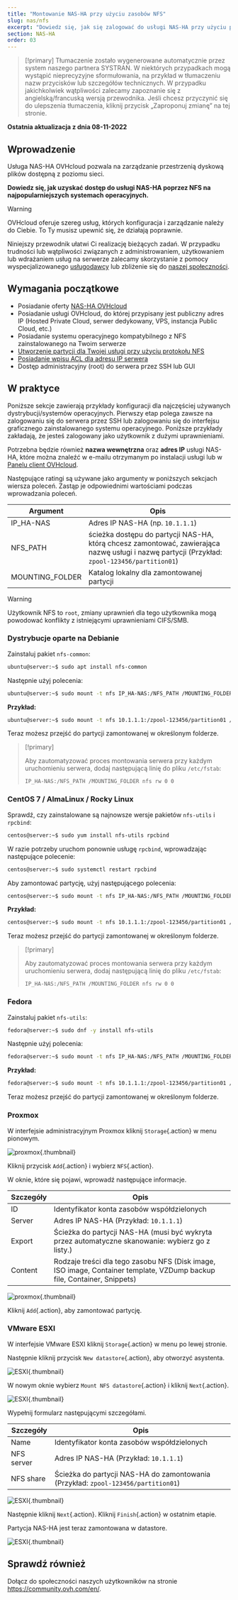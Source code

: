 ```yaml
---
title: "Montowanie NAS-HA przy użyciu zasobów NFS"
slug: nas/nfs
excerpt: "Dowiedz się, jak się zalogować do usługi NAS-HA przy użyciu protokołu NFS"
section: NAS-HA
order: 03
---
```


> [!primary]
> Tłumaczenie zostało wygenerowane automatycznie przez system naszego partnera SYSTRAN. W niektórych przypadkach mogą wystąpić nieprecyzyjne sformułowania, na przykład w tłumaczeniu nazw przycisków lub szczegółów technicznych. W przypadku jakichkolwiek wątpliwości zalecamy zapoznanie się z angielską/francuską wersją przewodnika. Jeśli chcesz przyczynić się do ulepszenia tłumaczenia, kliknij przycisk „Zaproponuj zmianę” na tej stronie.
> 

**Ostatnia aktualizacja z dnia 08-11-2022**

## Wprowadzenie

Usługa NAS-HA OVHcloud pozwala na zarządzanie przestrzenią dyskową plików dostępną z poziomu sieci.

**Dowiedz się, jak uzyskać dostęp do usługi NAS-HA poprzez NFS na najpopularniejszych systemach operacyjnych.**

> [!warning]
> OVHcloud oferuje szereg usług, których konfiguracja i zarządzanie należy do Ciebie. To Ty musisz upewnić się, że działają poprawnie.
>
> Niniejszy przewodnik ułatwi Ci realizację bieżących zadań. W przypadku trudności lub wątpliwości związanych z administrowaniem, użytkowaniem lub wdrażaniem usług na serwerze zalecamy skorzystanie z pomocy wyspecjalizowanego [usługodawcy](https://partner.ovhcloud.com/pl/directory/) lub zbliżenie się do [naszej społeczności](https://community.ovh.com/en/).
>

## Wymagania początkowe

- Posiadanie oferty [NAS-HA OVHcloud](https://www.ovhcloud.com/pl/storage-solutions/nas-ha/)
- Posiadanie usługi OVHcloud, do której przypisany jest publiczny adres IP (Hosted Private Cloud, serwer dedykowany, VPS, instancja Public Cloud, etc.)
- Posiadanie systemu operacyjnego kompatybilnego z NFS zainstalowanego na Twoim serwerze
- [Utworzenie partycji dla Twojej usługi przy użyciu protokołu NFS](https://docs.ovh.com/pl/storage/file-storage/nas/get-started/#partition)
- [Posiadanie wpisu ACL dla adresu IP serwera](https://docs.ovh.com/pl/storage/file-storage/nas/get-started/#addaccess)
- Dostęp administracyjny (root) do serwera przez SSH lub GUI

## W praktyce

Poniższe sekcje zawierają przykłady konfiguracji dla najczęściej używanych dystrybucji/systemów operacyjnych. Pierwszy etap polega zawsze na zalogowaniu się do serwera przez SSH lub zalogowaniu się do interfejsu graficznego zainstalowanego systemu operacyjnego. Poniższe przykłady zakładają, że jesteś zalogowany jako użytkownik z dużymi uprawnieniami.

Potrzebna będzie również **nazwa wewnętrzna** oraz **adres IP** usługi NAS-HA, które można znaleźć w e-mailu otrzymanym po instalacji usługi lub w [Panelu client OVHcloud](https://www.ovh.com/auth/?action=gotomanager&from=https://www.ovh.pl/&ovhSubsidiary=pl).

Następujące ratingi są używane jako argumenty w poniższych sekcjach wiersza poleceń. Zastąp je odpowiednimi wartościami podczas wprowadzania poleceń.

|Argument|Opis|
|---|---|
|IP_HA-NAS|Adres IP NAS-HA (np. `10.1.1.1`)|
|NFS_PATH|ścieżka dostępu do partycji NAS-HA, którą chcesz zamontować, zawierająca nazwę usługi i nazwę partycji (Przykład: `zpool-123456/partition01`)|
|MOUNTING_FOLDER|Katalog lokalny dla zamontowanej partycji|

> [!warning]
>
> Użytkownik NFS to `root`, zmiany uprawnień dla tego użytkownika mogą powodować konflikty z istniejącymi uprawnieniami CIFS/SMB.
>

### Dystrybucje oparte na Debianie

Zainstaluj pakiet `nfs-common`:

```bash
ubuntu@server:~$ sudo apt install nfs-common
```

Następnie użyj polecenia:

```bash
ubuntu@server:~$ sudo mount -t nfs IP_HA-NAS:/NFS_PATH /MOUNTING_FOLDER
```

**Przykład:**

```bash
ubuntu@server:~$ sudo mount -t nfs 10.1.1.1:/zpool-123456/partition01 /mount/ha_nas
```

Teraz możesz przejść do partycji zamontowanej w określonym folderze.

> [!primary]
>
> Aby zautomatyzować proces montowania serwera przy każdym uruchomieniu serwera, dodaj następującą linię do pliku `/etc/fstab`:
>
> `IP_HA-NAS:/NFS_PATH /MOUNTING_FOLDER nfs rw 0 0`
>

### CentOS 7 / AlmaLinux / Rocky Linux

Sprawdź, czy zainstalowane są najnowsze wersje pakietów `nfs-utils` i `rpcbind`:

```bash
centos@server:~$ sudo yum install nfs-utils rpcbind
```

W razie potrzeby uruchom ponownie usługę `rpcbind`, wprowadzając następujące polecenie:

```bash
centos@server:~$ sudo systemctl restart rpcbind
```

Aby zamontować partycję, użyj następującego polecenia:

```bash
centos@server:~$ sudo mount -t nfs IP_HA-NAS:/NFS_PATH /MOUNTING_FOLDER
```

**Przykład:**

```bash
centos@server:~$ sudo mount -t nfs 10.1.1.1:/zpool-123456/partition01 /mount/ha_nas
```

Teraz możesz przejść do partycji zamontowanej w określonym folderze.

> [!primary]
>
> Aby zautomatyzować proces montowania serwera przy każdym uruchomieniu serwera, dodaj następującą linię do pliku `/etc/fstab`:
>
> `IP_HA-NAS:/NFS_PATH /MOUNTING_FOLDER nfs rw 0 0`
>

### Fedora

Zainstaluj pakiet `nfs-utils`:

```bash
fedora@server:~$ sudo dnf -y install nfs-utils
```

Następnie użyj polecenia:

```bash
fedora@server:~$ sudo mount -t nfs IP_HA-NAS:/NFS_PATH /MOUNTING_FOLDER
```

**Przykład:**

```bash
fedora@server:~$ sudo mount -t nfs 10.1.1.1:/zpool-123456/partition01 /mount/ha_nas
```

Teraz możesz przejść do partycji zamontowanej w określonym folderze.


### Proxmox

W interfejsie administracyjnym Proxmox kliknij `Storage`{.action} w menu pionowym.

![proxmox](images/proxmox1.png){.thumbnail}

Kliknij przycisk `Add`{.action} i wybierz `NFS`{.action}.

W oknie, które się pojawi, wprowadź następujące informacje.

|Szczegóły|Opis|
|---|---|
|ID|Identyfikator konta zasobów współdzielonych|
|Server|Adres IP NAS-HA (Przykład: `10.1.1.1`)|
|Export|Ścieżka do partycji NAS-HA (musi być wykryta przez automatyczne skanowanie: wybierz go z listy.)|
|Content|Rodzaje treści dla tego zasobu NFS (Disk image, ISO image, Container template, VZDump backup file, Container, Snippets)|

![proxmox](images/proxmox2.png){.thumbnail}

Kliknij `Add`{.action}, aby zamontować partycję.

### VMware ESXI

W interfejsie VMware ESXI kliknij `Storage`{.action} w menu po lewej stronie.

Następnie kliknij przycisk `New datastore`{.action}, aby otworzyć asystenta.

![ESXI](images/esxi1.png){.thumbnail}

W nowym oknie wybierz `Mount NFS datastore`{.action} i kliknij `Next`{.action}.

![ESXI](images/esxi2.png){.thumbnail}

Wypełnij formularz następującymi szczegółami.

|Szczegóły|Opis|
|---|---|
|Name|Identyfikator konta zasobów współdzielonych|
|NFS server|Adres IP NAS-HA (Przykład: `10.1.1.1`)|
|NFS share|Ścieżka do partycji NAS-HA do zamontowania (Przykład: `zpool-123456/partition01`)|

![ESXI](images/esxi3.png){.thumbnail}

Następnie kliknij `Next`{.action}. Kliknij `Finish`{.action} w ostatnim etapie.

Partycja NAS-HA jest teraz zamontowana w datastore.

![ESXI](images/esxi4.png){.thumbnail}

## Sprawdź również

Dołącz do społeczności naszych użytkowników na stronie <https://community.ovh.com/en/>.
